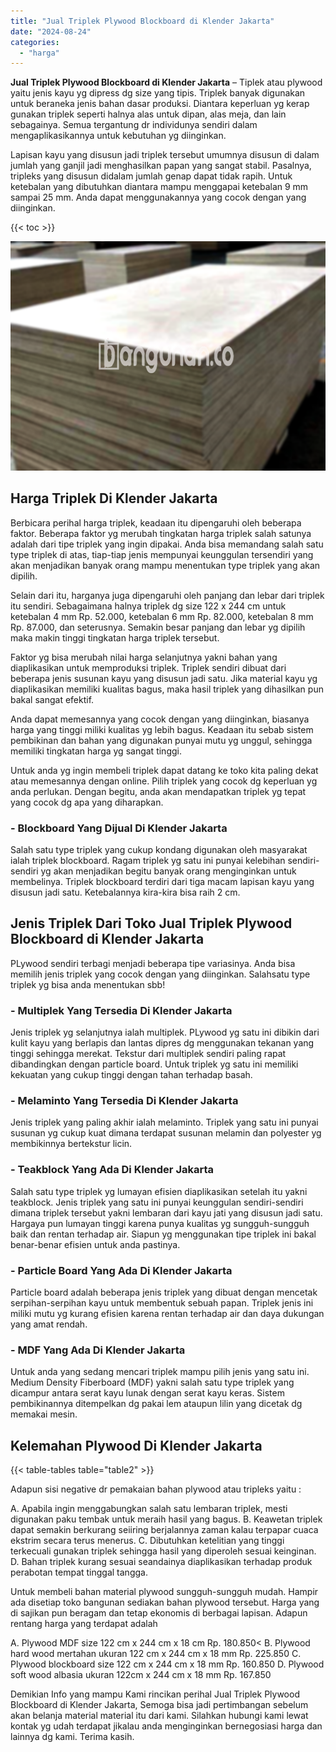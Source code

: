 ```yaml
---
title: "Jual Triplek Plywood Blockboard di Klender Jakarta"
date: "2024-08-24"
categories: 
  - "harga"
---
```


**Jual Triplek Plywood Blockboard di Klender Jakarta** – Tiplek atau plywood yaitu jenis kayu yg dipress dg size yang tipis. Triplek banyak digunakan untuk beraneka jenis bahan dasar produksi. Diantara keperluan yg kerap gunakan triplek seperti halnya alas untuk dipan, alas meja, dan lain sebagainya. Semua tergantung dr individunya sendiri dalam mengaplikasikannya untuk kebutuhan yg diinginkan.

Lapisan kayu yang disusun jadi triplek tersebut umumnya disusun di dalam jumlah yang ganjil jadi menghasilkan papan yang sangat stabil. Pasalnya, tripleks yang disusun didalam jumlah genap dapat tidak rapih. Untuk ketebalan yang dibutuhkan diantara mampu menggapai ketebalan 9 mm sampai 25 mm. Anda dapat menggunakannya yang cocok dengan yang diinginkan.

{{< toc >}}

![Jual Triplek Plywood Blockboard di Klender Jakarta](/images/jual-triplek-murah-30.png)

## Harga Triplek Di Klender Jakarta

Berbicara perihal harga triplek, keadaan itu dipengaruhi oleh beberapa faktor. Beberapa faktor yg merubah tingkatan harga triplek salah satunya adalah dari tipe triplek yang ingin dipakai. Anda bisa memandang salah satu type triplek di atas, tiap-tiap jenis mempunyai keunggulan tersendiri yang akan menjadikan banyak orang mampu menentukan type triplek yang akan dipilih.

Selain dari itu, harganya juga dipengaruhi oleh panjang dan lebar dari triplek itu sendiri. Sebagaimana halnya triplek dg size 122 x 244 cm untuk ketebalan 4 mm Rp. 52.000, ketebalan 6 mm Rp. 82.000, ketebalan 8 mm Rp. 87.000, dan seterusnya. Semakin besar panjang dan lebar yg dipilih maka makin tinggi tingkatan harga triplek tersebut.

Faktor yg bisa merubah nilai harga selanjutnya yakni bahan yang diaplikasikan untuk memproduksi triplek. Triplek sendiri dibuat dari beberapa jenis susunan kayu yang disusun jadi satu. Jika material kayu yg diaplikasikan memiliki kualitas bagus, maka hasil triplek yang dihasilkan pun bakal sangat efektif.

Anda dapat memesannya yang cocok dengan yang diinginkan, biasanya harga yang tinggi miliki kualitas yg lebih bagus. Keadaan itu sebab sistem pembikinan dan bahan yang digunakan punyai mutu yg unggul, sehingga memiliki tingkatan harga yg sangat tinggi.

Untuk anda yg ingin membeli triplek dapat datang ke toko kita paling dekat atau memesannya dengan online. Pilih triplek yang cocok dg keperluan yg anda perlukan. Dengan begitu, anda akan mendapatkan triplek yg tepat yang cocok dg apa yang diharapkan.

### \- Blockboard Yang Dijual Di Klender Jakarta

Salah satu type triplek yang cukup kondang digunakan oleh masyarakat ialah triplek blockboard. Ragam triplek yg satu ini punyai kelebihan sendiri-sendiri yg akan menjadikan begitu banyak orang menginginkan untuk membelinya. Triplek blockboard terdiri dari tiga macam lapisan kayu yang disusun jadi satu. Ketebalannya kira-kira bisa raih 2 cm.

## Jenis Triplek Dari Toko Jual Triplek Plywood Blockboard di Klender Jakarta

PLywood sendiri terbagi menjadi beberapa tipe variasinya. Anda bisa memilih jenis triplek yang cocok dengan yang diinginkan. Salahsatu type triplek yg bisa anda menentukan sbb!

### \- Multiplek Yang Tersedia Di Klender Jakarta

Jenis triplek yg selanjutnya ialah multiplek. PLywood yg satu ini dibikin dari kulit kayu yang berlapis dan lantas dipres dg menggunakan tekanan yang tinggi sehingga merekat. Tekstur dari multiplek sendiri paling rapat dibandingkan dengan particle board. Untuk triplek yg satu ini memiliki kekuatan yang cukup tinggi dengan tahan terhadap basah.

### \- Melaminto Yang Tersedia Di Klender Jakarta

Jenis triplek yang paling akhir ialah melaminto. Triplek yang satu ini punyai susunan yg cukup kuat dimana terdapat susunan melamin dan polyester yg membikinnya bertekstur licin.

### \- Teakblock Yang Ada Di Klender Jakarta

Salah satu type triplek yg lumayan efisien diaplikasikan setelah itu yakni teakblock. Jenis triplek yang satu ini punyai keunggulan sendiri-sendiri dimana triplek tersebut yakni lembaran dari kayu jati yang disusun jadi satu. Hargaya pun lumayan tinggi karena punya kualitas yg sungguh-sungguh baik dan rentan terhadap air. Siapun yg menggunakan tipe triplek ini bakal benar-benar efisien untuk anda pastinya.

### \- Particle Board Yang Ada Di Klender Jakarta

Particle board adalah beberapa jenis triplek yang dibuat dengan mencetak serpihan-serpihan kayu untuk membentuk sebuah papan. Triplek jenis ini miliki mutu yg kurang efisien karena rentan terhadap air dan daya dukungan yang amat rendah.

### \- MDF Yang Ada Di Klender Jakarta

Untuk anda yang sedang mencari triplek mampu pilih jenis yang satu ini. Medium Density Fiberboard (MDF) yakni salah satu type triplek yang dicampur antara serat kayu lunak dengan serat kayu keras. Sistem pembikinannya ditempelkan dg pakai lem ataupun lilin yang dicetak dg memakai mesin.

## Kelemahan Plywood Di Klender Jakarta

{{< table-tables table="table2" >}}

Adapun sisi negative dr pemakaian bahan plywood atau tripleks yaitu :

A. Apabila ingin menggabungkan salah satu lembaran triplek, mesti digunakan paku tembak untuk meraih hasil yang bagus. B. Keawetan triplek dapat semakin berkurang seiiring berjalannya zaman kalau terpapar cuaca ekstrim secara terus menerus. C. Dibutuhkan ketelitian yang tinggi terkecuali gunakan triplek sehingga hasil yang diperoleh sesuai keinginan. D. Bahan triplek kurang sesuai seandainya diaplikasikan terhadap produk perabotan tempat tinggal tangga.

Untuk membeli bahan material plywood sungguh-sungguh mudah. Hampir ada disetiap toko bangunan sediakan bahan plywood tersebut. Harga yang di sajikan pun beragam dan tetap ekonomis di berbagai lapisan. Adapun rentang harga yang terdapat adalah

A. Plywood MDF size 122 cm x 244 cm x 18 cm Rp. 180.850< B. Plywood hard wood mertahan ukuran 122 cm x 244 cm x 18 mm Rp. 225.850 C. Plywood blockboard size 122 cm x 244 cm x 18 mm Rp. 160.850 D. Plywood soft wood albasia ukuran 122cm x 244 cm x 18 mm Rp. 167.850

Demikian Info yang mampu Kami rincikan perihal Jual Triplek Plywood Blockboard di Klender Jakarta, Semoga bisa jadi pertimbangan sebelum akan belanja material material itu dari kami. Silahkan hubungi kami lewat kontak yg udah terdapat jikalau anda menginginkan bernegosiasi harga dan lainnya dg kami. Terima kasih.

